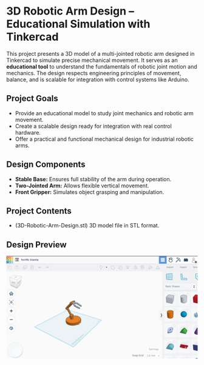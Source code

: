 # 3D Robotic Arm Design – Educational Simulation with Tinkercad

This project presents a 3D model of a multi-jointed robotic arm designed in Tinkercad to simulate precise mechanical movement. It serves as an **educational tool** to understand the fundamentals of robotic joint motion and mechanics. The design respects engineering principles of movement, balance, and is scalable for integration with control systems like Arduino.

##  Project Goals

- Provide an educational model to study joint mechanics and robotic arm movement.
- Create a scalable design ready for integration with real control hardware.
- Offer a practical and functional mechanical design for industrial robotic arms.

##  Design Components

- **Stable Base:** Ensures full stability of the arm during operation.
- **Two-Jointed Arm:** Allows flexible vertical movement.
- **Front Gripper:** Simulates object grasping and manipulation.

## Project Contents

- (3D-Robotic-Arm-Design.stl) 3D model file in STL format.

##  Design Preview

![3D Robotic Arm Design](3D-Robotic-Arm-Design.png)



